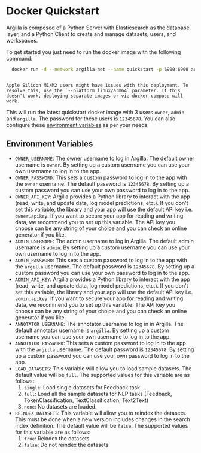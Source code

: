 # Docker Quickstart

Argilla is composed of a Python Server with Elasticsearch as the database layer, and a Python Client to create and manage datasets, users, and workspaces.

To get started you just need to run the docker image with the following command:

``` bash
  docker run -d --network argilla-net --name quickstart -p 6900:6900 argilla/argilla-quickstart:latest
```

```{warning}

Apple Silicon M1/M2 users might have issues with this deployment. To resolve this, use the `--platform linux/arm64` parameter. If this doesn't work, deploying separate images or via docker-compose will work.

```

This will run the latest quickstart docker image with 3 users `owner`, `admin` and `argilla`. The password for these users is `12345678`. You can also configure these [environment variables](#environment-variables) as per your needs.

## Environment Variables

- `OWNER_USERNAME`: The owner username to log in Argilla. The default owner username is `owner`. By setting up
  a custom username you can use your own username to log in to the app.
- `OWNER_PASSWORD`: This sets a custom password to log in to the app with the `owner` username. The default
  password is `12345678`. By setting up a custom password you can use your own password to log in to the app.
- `OWNER_API_KEY`: Argilla provides a Python library to interact with the app (read, write, and update data, log model
  predictions, etc.). If you don't set this variable, the library and your app will use the default API key
  i.e. `owner.apikey`. If you want to secure your app for reading and writing data, we recommend you to set up this
  variable. The API key you choose can be any string of your choice and you can check an online generator if you like.
- `ADMIN_USERNAME`: The admin username to log in Argilla. The default admin username is `admin`. By setting up
  a custom username you can use your own username to log in to the app.
- `ADMIN_PASSWORD`: This sets a custom password to log in to the app with the `argilla` username. The default
  password is `12345678`. By setting up a custom password you can use your own password to log in to the app.
- `ADMIN_API_KEY`: Argilla provides a Python library to interact with the app (read, write, and update data, log model
  predictions, etc.). If you don't set this variable, the library and your app will use the default API key
  i.e. `admin.apikey`. If you want to secure your app for reading and writing data, we recommend you to set up this
  variable. The API key you choose can be any string of your choice and you can check an online generator if you like.
- `ANNOTATOR_USERNAME`: The annotator username to log in in Argilla. The default annotator username is `argilla`. By setting
  up a custom username you can use your own username to log in to the app.
- `ANNOTATOR_PASSWORD`: This sets a custom password to log in to the app with the `argilla` username. The default password
  is `12345678`. By setting up a custom password you can use your own password to log in to the app.
- `LOAD_DATASETS`: This variable will allow you to load sample datasets. The default value will be `full`. The
  supported values for this variable are as follows:
    1. `single`: Load single datasets for Feedback task.
    2. `full`: Load all the sample datasets for NLP tasks (Feedback, TokenClassification, TextClassification, Text2Text)
    3. `none`: No datasets are loaded.
- `REINDEX_DATASETS`: This variable will allow you to reindex the datasets. This must be done when a new version includes changes in the search index definition.
  The default value will be `false`. The supported values for this variable are as follows:
    1. `true`: Reindex the datasets.
    2. `false`: Do not reindex the datasets.